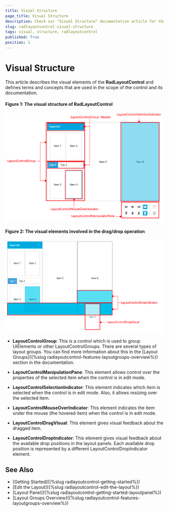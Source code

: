 ```yaml
---
title: Visual Structure
page_title: Visual Structure
description: Check our "Visual Structure" documentation article for the RadLayoutControl WPF control.
slug: radlayoutcontrol-visual-structure
tags: visual, structure, radlayoutcontrol
published: True
position: 1
---
```


# Visual Structure

This article describes the visual elements of the __RadLayoutControl__ and defines terms and concepts that are used in the scope of the control and its documentation.

#### __Figure 1: The visual structure of RadLayoutControl__
![](images/layoutcontrol-visual-structure-01.png)

#### __Figure 2: The visual elements involved in the drag/drop operation__
![](images/layoutcontrol-visual-structure-02.png)

* __LayoutControlGroup__: This is a control which is used to group UIElements or other LayoutControlGroups. There are several types of layout groups. You can find more information about this in the [Layout Groups]({%slug radlayoutcontrol-features-layoutgroups-overview%}) section in the documentation.

* __LayoutControlManipulationPane__: This element allows control over the properties of the selected item when the control is in edit mode.

* __LayoutControlSelectionIndicator__: This element indicates which item is selected when the control is in edit mode. Also, it allows resizing over the selected item.

* __LayoutControlMouseOverIndicator__: This element indicates the item under the mouse (the hovered item) when the control is in edit mode. 

* __LayoutControlDragVisual__: This element gives visual feedback about the dragged item. 

* __LayoutControlDropIndicator__: This element gives visual feedback about the available drop positions in the layout panels. Each available drop position is represented by a different LayoutControlDropIndicator element.

## See Also
* [Getting Started]({%slug radlayoutcontrol-getting-started%})
* [Edit the Layout]({%slug radlayoutcontrol-edit-the-layout%})
* [Layout Panel]({%slug radlayoutcontrol-getting-started-layoutpanel%})
* [Layout Groups Overview]({%slug radlayoutcontrol-features-layoutgroups-overview%})

